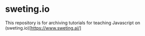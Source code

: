 # sweting.io
This repository is for archiving tutorials for teaching Javascript on (sweting.io)[https://www.sweting.ai/]
